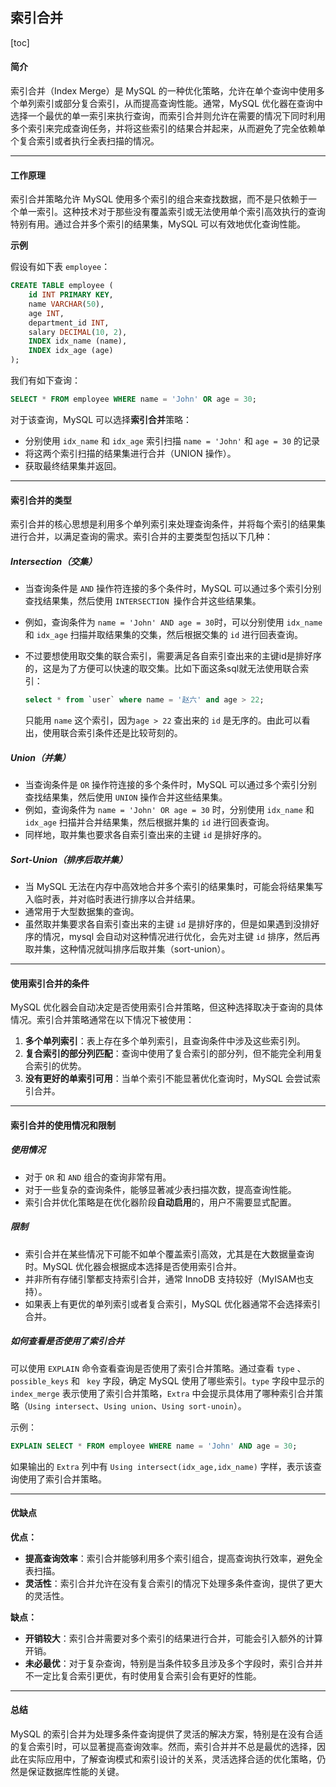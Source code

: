 ## 索引合并

[toc]

#### 简介

索引合并（Index Merge）是 MySQL 的一种优化策略，允许在单个查询中使用多个单列索引或部分复合索引，从而提高查询性能。通常，MySQL 优化器在查询中选择一个最优的单一索引来执行查询，而索引合并则允许在需要的情况下同时利用多个索引来完成查询任务，并将这些索引的结果合并起来，从而避免了完全依赖单个复合索引或者执行全表扫描的情况。

---

#### 工作原理

索引合并策略允许 MySQL 使用多个索引的组合来查找数据，而不是只依赖于一个单一索引。这种技术对于那些没有覆盖索引或无法使用单个索引高效执行的查询特别有用。通过合并多个索引的结果集，MySQL 可以有效地优化查询性能。

**示例**

假设有如下表 `employee`：

~~~sql
CREATE TABLE employee (
    id INT PRIMARY KEY,
    name VARCHAR(50),
    age INT,
    department_id INT,
    salary DECIMAL(10, 2),
    INDEX idx_name (name),
    INDEX idx_age (age)
);
~~~

我们有如下查询：

~~~sql
SELECT * FROM employee WHERE name = 'John' OR age = 30;
~~~

对于该查询，MySQL 可以选择**索引合并**策略：

- 分别使用 `idx_name` 和 `idx_age` 索引扫描 `name = 'John'` 和 `age = 30` 的记录
- 将这两个索引扫描的结果集进行合并（UNION 操作）。
- 获取最终结果集并返回。

---

#### 索引合并的类型

索引合并的核心思想是利用多个单列索引来处理查询条件，并将每个索引的结果集进行合并，以满足查询的需求。索引合并的主要类型包括以下几种：

##### Intersection（交集）

- 当查询条件是 `AND` 操作符连接的多个条件时，MySQL 可以通过多个索引分别查找结果集，然后使用 `INTERSECTION `操作合并这些结果集。

- 例如，查询条件为 `name = 'John' AND age = 30`时，可以分别使用 `idx_name` 和 `idx_age` 扫描并取结果集的交集，然后根据交集的 `id` 进行回表查询。

- 不过要想使用取交集的联合索引，需要满足各自索引查出来的主键id是排好序的，这是为了方便可以快速的取交集。比如下面这条sql就无法使用联合索引：

  ~~~sql
  select * from `user` where name = '赵六' and age > 22;
  ~~~

  只能用 `name` 这个索引，因为`age > 22` 查出来的 `id` 是无序的。由此可以看出，使用联合索引条件还是比较苛刻的。

##### Union（并集）

- 当查询条件是 `OR` 操作符连接的多个条件时，MySQL 可以通过多个索引分别查找结果集，然后使用 `UNION` 操作合并这些结果集。
- 例如，查询条件为 `name = 'John' OR age = 30` 时，分别使用 `idx_name` 和 `idx_age` 扫描并合并结果集，然后根据并集的 `id` 进行回表查询。
- 同样地，取并集也要求各自索引查出来的主键 `id` 是排好序的。

##### Sort-Union（排序后取并集）

- 当 MySQL 无法在内存中高效地合并多个索引的结果集时，可能会将结果集写入临时表，并对临时表进行排序以合并结果。
- 通常用于大型数据集的查询。
- 虽然取并集要求各自索引查出来的主键 `id` 是排好序的，但是如果遇到没排好序的情况，mysql 会自动对这种情况进行优化，会先对主键 `id` 排序，然后再取并集，这种情况就叫排序后取并集（sort-union）。

---

#### 使用索引合并的条件

MySQL 优化器会自动决定是否使用索引合并策略，但这种选择取决于查询的具体情况。索引合并策略通常在以下情况下被使用：

1. **多个单列索引**：表上存在多个单列索引，且查询条件中涉及这些索引列。
2. **复合索引的部分列匹配**：查询中使用了复合索引的部分列，但不能完全利用复合索引的优势。
3. **没有更好的单索引可用**：当单个索引不能显著优化查询时，MySQL 会尝试索引合并。

---

#### 索引合并的使用情况和限制

##### 使用情况

- 对于 `OR` 和 `AND` 组合的查询非常有用。
- 对于一些复杂的查询条件，能够显著减少表扫描次数，提高查询性能。
- 索引合并优化策略是在优化器阶段**自动启用**的，用户不需要显式配置。

##### 限制

- 索引合并在某些情况下可能不如单个覆盖索引高效，尤其是在大数据量查询时。MySQL 优化器会根据成本选择是否使用索引合并。
- 并非所有存储引擎都支持索引合并，通常 InnoDB 支持较好（MyISAM也支持）。
- 如果表上有更优的单列索引或者复合索引，MySQL 优化器通常不会选择索引合并。

##### 如何查看是否使用了索引合并

可以使用 `EXPLAIN` 命令查看查询是否使用了索引合并策略。通过查看 `type` 、 `possible_keys` 和 ` key` 字段，确定 MySQL 使用了哪些索引。`type` 字段中显示的 `index_merge` 表示使用了索引合并策略，`Extra` 中会提示具体用了哪种索引合并策略（`Using intersect`、`Using union`、`Using sort-unoin`）。

示例：

~~~sql
EXPLAIN SELECT * FROM employee WHERE name = 'John' AND age = 30;
~~~

如果输出的 `Extra` 列中有 `Using intersect(idx_age,idx_name)` 字样，表示该查询使用了索引合并策略。

---

#### 优缺点

**优点：**

- **提高查询效率**：索引合并能够利用多个索引组合，提高查询执行效率，避免全表扫描。
- **灵活性**：索引合并允许在没有复合索引的情况下处理多条件查询，提供了更大的灵活性。

**缺点：**

- **开销较大**：索引合并需要对多个索引的结果进行合并，可能会引入额外的计算开销。
- **未必最优**：对于复杂查询，特别是当条件较多且涉及多个字段时，索引合并并不一定比复合索引更优，有时使用复合索引会有更好的性能。

---

#### 总结

MySQL 的索引合并为处理多条件查询提供了灵活的解决方案，特别是在没有合适的复合索引时，可以显著提高查询效率。然而，索引合并并不总是最优的选择，因此在实际应用中，了解查询模式和索引设计的关系，灵活选择合适的优化策略，仍然是保证数据库性能的关键。